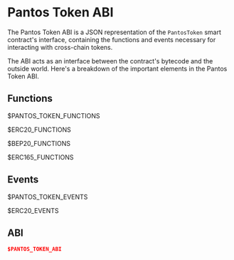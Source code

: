 # Pantos Token ABI

The Pantos Token ABI is a JSON representation of the `PantosToken` smart contract's interface, containing the functions and events necessary for interacting with cross-chain tokens.

The ABI acts as an interface between the contract's bytecode and the outside world. Here's a breakdown of the important elements in the Pantos Token ABI.

## Functions

$PANTOS_TOKEN_FUNCTIONS

$ERC20_FUNCTIONS

$BEP20_FUNCTIONS

$ERC165_FUNCTIONS

## Events

$PANTOS_TOKEN_EVENTS

$ERC20_EVENTS

## ABI

```json
$PANTOS_TOKEN_ABI
```
